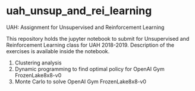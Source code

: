 # uah_unsup_and_rei_learning
UAH: Assignment for Unsupervised and Reinforcement Learning

This repository holds the jupyter notebook to submit for Unsupervised and Reinforcement Learning class for UAH 2018-2019.
Description of the exercises is available inside the notebook. 

1. Clustering analysis
2. Dynamic programming to find optimal policy for OpenAI Gym FrozenLake8x8-v0
3. Monte Carlo to solve OpenAI Gym  FrozenLake8x8-v0

